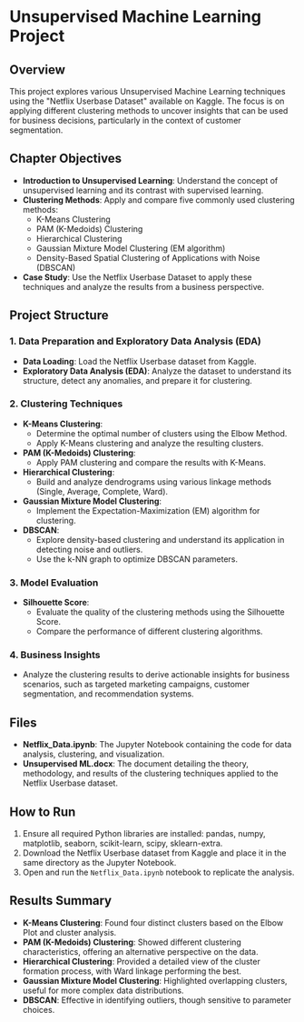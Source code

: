 # Unsupervised Machine Learning Project

## Overview
This project explores various Unsupervised Machine Learning techniques using the "Netflix Userbase Dataset" available on Kaggle. The focus is on applying different clustering methods to uncover insights that can be used for business decisions, particularly in the context of customer segmentation.

## Chapter Objectives
- **Introduction to Unsupervised Learning**: Understand the concept of unsupervised learning and its contrast with supervised learning.
- **Clustering Methods**: Apply and compare five commonly used clustering methods:
  - K-Means Clustering
  - PAM (K-Medoids) Clustering
  - Hierarchical Clustering
  - Gaussian Mixture Model Clustering (EM algorithm)
  - Density-Based Spatial Clustering of Applications with Noise (DBSCAN)
- **Case Study**: Use the Netflix Userbase Dataset to apply these techniques and analyze the results from a business perspective.

## Project Structure

### 1. **Data Preparation and Exploratory Data Analysis (EDA)**
   - **Data Loading**: Load the Netflix Userbase dataset from Kaggle.
   - **Exploratory Data Analysis (EDA)**: Analyze the dataset to understand its structure, detect any anomalies, and prepare it for clustering.

### 2. **Clustering Techniques**
   - **K-Means Clustering**:
     - Determine the optimal number of clusters using the Elbow Method.
     - Apply K-Means clustering and analyze the resulting clusters.
   - **PAM (K-Medoids) Clustering**:
     - Apply PAM clustering and compare the results with K-Means.
   - **Hierarchical Clustering**:
     - Build and analyze dendrograms using various linkage methods (Single, Average, Complete, Ward).
   - **Gaussian Mixture Model Clustering**:
     - Implement the Expectation-Maximization (EM) algorithm for clustering.
   - **DBSCAN**:
     - Explore density-based clustering and understand its application in detecting noise and outliers.
     - Use the k-NN graph to optimize DBSCAN parameters.

### 3. **Model Evaluation**
   - **Silhouette Score**:
     - Evaluate the quality of the clustering methods using the Silhouette Score.
     - Compare the performance of different clustering algorithms.

### 4. **Business Insights**
   - Analyze the clustering results to derive actionable insights for business scenarios, such as targeted marketing campaigns, customer segmentation, and recommendation systems.

## Files
- **Netflix_Data.ipynb**: The Jupyter Notebook containing the code for data analysis, clustering, and visualization.
- **Unsupervised ML.docx**: The document detailing the theory, methodology, and results of the clustering techniques applied to the Netflix Userbase dataset.

## How to Run
1. Ensure all required Python libraries are installed: pandas, numpy, matplotlib, seaborn, scikit-learn, scipy, sklearn-extra.
2. Download the Netflix Userbase dataset from Kaggle and place it in the same directory as the Jupyter Notebook.
3. Open and run the `Netflix_Data.ipynb` notebook to replicate the analysis.

## Results Summary
- **K-Means Clustering**: Found four distinct clusters based on the Elbow Plot and cluster analysis.
- **PAM (K-Medoids) Clustering**: Showed different clustering characteristics, offering an alternative perspective on the data.
- **Hierarchical Clustering**: Provided a detailed view of the cluster formation process, with Ward linkage performing the best.
- **Gaussian Mixture Model Clustering**: Highlighted overlapping clusters, useful for more complex data distributions.
- **DBSCAN**: Effective in identifying outliers, though sensitive to parameter choices.
